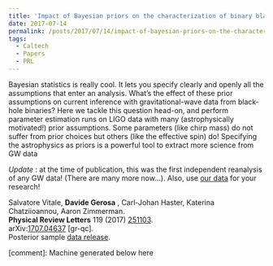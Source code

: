 ```yaml
---
title: 'Impact of Bayesian priors on the characterization of binary black hole coalescences'
date: 2017-07-14
permalink: /posts/2017/07/14/impact-of-bayesian-priors-on-the-characterization-of-binary-black-hole-coalescences
tags:
  - Caltech
  - Papers
  - PRL
---
```


Bayesian statistics is really cool. It lets you specify clearly and openly all the assumptions that enter an analysis. What’s the effect of these prior assumptions on current inference with gravitational-wave data from black-hole binaries? Here we tackle this question head-on, and perform parameter estimation runs on LIGO data with many (astrophysically motivated!) prior assumptions. Some parameters (like chirp mass) do not suffer from prior choices but others (like the effective spin) do! Specifying the astrophysics as priors is a powerful tool to extract more science from GW data

_Update_ : at the time of publication, this was the first independent reanalysis of any GW data! (There are many more now…). Also, use [our data](<https://github.com/vitale82/GWpriors>) for your research!

Salvatore Vitale, **Davide Gerosa** , Carl-Johan Haster, Katerina Chatziioannou, Aaron Zimmerman.  
**Physical Review Letters** 119 (2017) [251103](<https://journals.aps.org/prl/abstract/10.1103/PhysRevLett.119.251103>).  
arXiv:[1707.04637](<http://arxiv.org/abs/arXiv:1707.04637>) [gr-qc].  
Posterior sample [data release](<https://github.com/vitale82/GWpriors>).

[comment]: Machine generated below here

